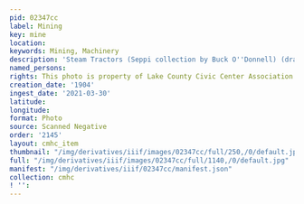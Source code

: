 ```yaml
---
pid: 02347cc
label: Mining
key: mine
location: 
keywords: Mining, Machinery
description: 'Steam Tractors (Seppi collection by Buck O''Donnell) (drawing) '
named_persons: 
rights: This photo is property of Lake County Civic Center Association.
creation_date: '1904'
ingest_date: '2021-03-30'
latitude: 
longitude: 
format: Photo
source: Scanned Negative
order: '2145'
layout: cmhc_item
thumbnail: "/img/derivatives/iiif/images/02347cc/full/250,/0/default.jpg"
full: "/img/derivatives/iiif/images/02347cc/full/1140,/0/default.jpg"
manifest: "/img/derivatives/iiif/02347cc/manifest.json"
collection: cmhc
! '': 
---
```


